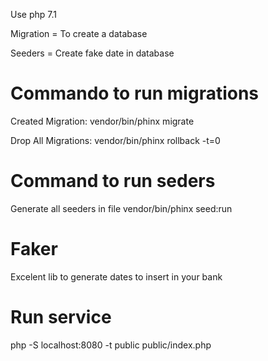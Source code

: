 Use php 7.1

Migration = To create a database

Seeders = Create fake date in database

# Commando to run migrations

Created Migration:
vendor/bin/phinx migrate

Drop All Migrations: 
vendor/bin/phinx rollback -t=0

# Command to run seders
Generate all seeders in file
vendor/bin/phinx seed:run

# Faker
Excelent lib to generate dates to insert in your bank 

# Run service
php -S localhost:8080 -t public public/index.php

